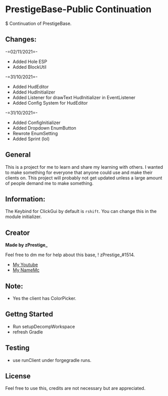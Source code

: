 # PrestigeBase-Public Continuation
$ Continuation of PrestigeBase.

## Changes:
-=02/11/2021=-
* Added Hole ESP
* Added BlockUtil

-=31/10/2021=-
* Added HudEditor
* Added HudInitializer
* Added Listener for drawText HudInitializer in EventListener
* Added Config System for HudEditor

-=31/10/2021=-
* Added ConfigInitializer
* Added Dropdown EnumButton
* Rewrote EnumSetting
* Added Sprint (lol)

## General 
This is a project for me to learn and share my learning with others. I wanted to make something for everyone that anyone could use and make their clients on.
This project will probably not get updated unless a large amount of people demand me to make something.

## Information:
The Keybind for ClickGui by default is `rshift`. You can change this in the module initializer. 

## Creator
**Made by zPrestige_**

Feel free to dm me for help about this base, ! zPrestige_#1514.
* [My Youtube](https://www.youtube.com/channel/UCQTNW6i3K5nSFw7-fvnJ90A)
* [My NameMc](https://namemc.com/profile/zPrestige_.1)

## Note:
* Yes the client has ColorPicker.


## Gettng Started
* Run setupDecompWorkspace
* refresh Gradle

## Testing
* use runClient under forgegradle runs.

## License
Feel free to use this, credits are not necessary but are appreciated.
